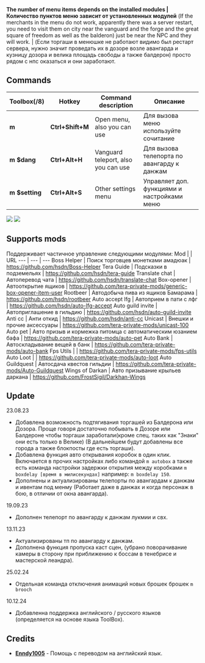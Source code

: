 **The number of menu items depends on the installed modules | Количество пунктов меню зависит от установленных модулей**
(If the merchants in the menu do not work, apparently there was a server restart, you need to visit them on city
near the vanguard and the forge and the great square of freedom as well as the balderon)
just be near the NPC and they will work. | 
(Если торгаши в менюшке не работают видимо был рестарт сервера, нужно значит проведать их в дозоре
возле авангарда и кузницу дозора и велика площадь свободы а также балдерон)
просто рядом с нпс оказаться и они заработают.
## Commands
Toolbox(/8) | Hotkey | Command description | Описание
--- | --- | --- | ---
**m** |**Ctrl+Shift+M** |Open menu, also you can use  | Для вызова меню используйте сочитание
**m $dang** |**Ctrl+Alt+H** | Vanguard teleport, also you can use | Для вызова телепорта по авангарду к данжам
**m $setting** | **Ctrl+Alt+S** | Other settings menu | Управляет доп. функциями и настройками меню

![](https://i.ibb.co/dWcCymJ/image.png)
![](https://i.ibb.co/sFvxs4r/image.png)

## Supports mods
Поддерживает частичное управление следующими модулями: 
Mod | | URL
--- | --- | --- 
Boss Helper | Поиск торговцев монетками амадюак | https://github.com/hsdn/Boss-Helper
Tera Guide | Подсказки в подземельях | https://github.com/hsdn/tera-guide
Translate chat | Автоперевод чата | https://github.com/hsdn/translate-chat
Box-opener | Автооткрытие ящиков | https://github.com/tera-private-mods/generic-box-opener-item-user
Rootbeer | Автодобыча пива из ящиков Бамарама | https://github.com/hsdn/rootbeer
Auto accept lfg | Автоприем в пати с лфг | https://github.com/hsdn/auto-lfg-accept
Auto guild invite | Автоприглашение в гильдию | https://github.com/hsdn/auto-guild-invite
Anti cc | Анти откид | https://github.com/hsdn/anti-cc
Unicast | Внешки и прочие аксессуары | https://github.com/tera-private-mods/unicast-100
Auto pet | Авто призыв и кормежка питомца с автоматическим юзанием бафа | https://github.com/tera-private-mods/auto-pet
Auto Bank | Автоскладывание вещей в банк | https://github.com/tera-private-mods/auto-bank
Fps Utils | | https://github.com/tera-private-mods/fps-utils
Auto Loot | | https://github.com/tera-private-mods/auto-loot
Auto Guildquest | Автосдача квестов гильдии | https://github.com/tera-private-mods/Auto-Guildquest
Wings of Darkan | Авто призывание крыльев даркана | https://github.com/FrostSigil/Darkhan-Wings

## Update
23.08.23
- Добавлена возможность подтягивания торгашей из Балдерона или Дозора. Проще говоря достаточно побывать в Дозоре или Балдероне чтобы торгаши заработали(кроме спец. таких как "Знаки" они есть только в Велике) (В дальнейшем будут добавлены все города а также блокпосты где есть торгаши).
- Добавлена функция авто открывания коробок в один клик. Включается в прочих настройках либо командой `m autobox` а также есть команда настройки задержки открытия между коробками `m boxdelay [время в милисекундах]` например: `m boxdelay 150`.
- Дополнены и актуализированы телепорты по авангардам к данжам и ивентам под менму (Работает даже в данжах и когда персонаж в бою, в отличии от окна авангарда).

19.09.23
- Дополнен телепорт по авангарду к данжам лукмии и свх.

13.11.23
- Актуализированы тп по авангарду к данжам.
- Дополнена функция пропуска каст сцен, (убрано поворачивание камеры в сторону при приближению к боссам в тенебрисе и мастерской леандра).

25.02.24
- Отдельная команда отключения анимаций новых брошек брошек `m brooch`

10.12.24
- Добавленна поддержка английского / русского языков (определяется на основе языка ToolBox).


## Credits
- **[Enndy1005](https://github.com/Enndy1005)** - Помощь с переводом на английский язык.